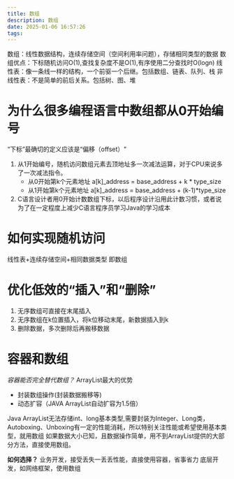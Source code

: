 ```yaml
---
title: 数组
description: 数组
date: 2025-01-06 16:57:26
tags:
---
```

数组：线性数据结构，连续存储空间（空间利用率问题），存储相同类型的数据
数组优点：下标随机访问O(1),查找复杂度不是O(1),有序使用二分查找时O(logn)
线性表：像一条线一样的结构，一个前驱一个后继。包括数组、链表、队列、栈
非线性表：不是简单的前后关系。包括树、图、堆
# 为什么很多编程语言中数组都从0开始编号
“下标”最确切的定义应该是“偏移（offset）"
1. 从1开始编号，随机访问数组元素去顶地址多一次减法运算，对于CPU来说多了一次减法指令。
    - 从0开始第k个元素地址 a[k]_address = base_address + k * type_size
    - 从1开始第k个元素地址 a[k]_address = base_address + (k-1)*type_size
2. C语言设计者用0开始计数数组下标，以后程序设计沿用此计数习惯，或者说为了在一定程度上减少C语言程序员学习Java的学习成本
# 如何实现随机访问
线性表+连续存储空间+相同数据类型 即数组
# 优化低效的“插入”和“删除”
1. 无序数组可直接在末尾插入
2. 无序数组在k位置插入，将k位移动末尾，新数据插入到k
3. 删除数据，多次删除后再搬移数据

# 容器和数组
*容器能否完全替代数组？*
ArrayList最大的优势
- 封装数组操作(封装数据搬移等)
- 动态扩容（JAVA ArrayList自动扩容为1.5倍）

Java ArrayList无法存储int、long基本类型,需要封装为Integer、Long类，Autoboxing、Unboxing有一定的性能消耗，所以特别关注性能或希望使用基本类型，就用数组
如果数据大小已知，且数据操作简单，用不到ArrayList提供的大部分方法，直接使用数组。

**如何选择？**
业务开发，接受丢失一丢丢性能，直接使用容器，省事省力
底层开发，如网络框架，使用数组